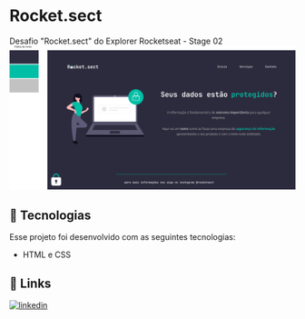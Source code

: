 # Rocket.sect

Desafio "Rocket.sect" do Explorer Rocketseat - Stage 02 
![Preview](./images/preview.png)

## 🚀 Tecnologias

Esse projeto foi desenvolvido com as seguintes tecnologias:

- HTML e CSS

## 🔗 Links
[![linkedin](https://img.shields.io/badge/linkedin-0A66C2?style=for-the-badge&logo=linkedin&logoColor=white)](https://www.linkedin.com/in/brunobrsl/)